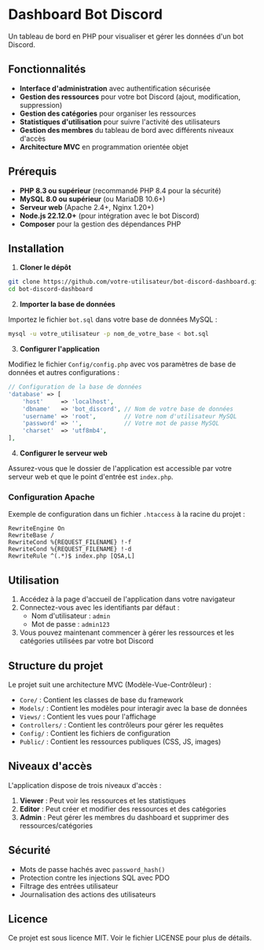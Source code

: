 # Dashboard Bot Discord

Un tableau de bord en PHP pour visualiser et gérer les données d'un bot Discord.

## Fonctionnalités

- **Interface d'administration** avec authentification sécurisée
- **Gestion des ressources** pour votre bot Discord (ajout, modification, suppression)
- **Gestion des catégories** pour organiser les ressources
- **Statistiques d'utilisation** pour suivre l'activité des utilisateurs
- **Gestion des membres** du tableau de bord avec différents niveaux d'accès
- **Architecture MVC** en programmation orientée objet

## Prérequis

- **PHP 8.3 ou supérieur** (recommandé PHP 8.4 pour la sécurité)
- **MySQL 8.0 ou supérieur** (ou MariaDB 10.6+)
- **Serveur web** (Apache 2.4+, Nginx 1.20+)
- **Node.js 22.12.0+** (pour intégration avec le bot Discord)
- **Composer** pour la gestion des dépendances PHP

## Installation

1. **Cloner le dépôt**

```bash
git clone https://github.com/votre-utilisateur/bot-discord-dashboard.git
cd bot-discord-dashboard
```

2. **Importer la base de données**

Importez le fichier `bot.sql` dans votre base de données MySQL :

```bash
mysql -u votre_utilisateur -p nom_de_votre_base < bot.sql
```

3. **Configurer l'application**

Modifiez le fichier `Config/config.php` avec vos paramètres de base de données et autres configurations :

```php
// Configuration de la base de données
'database' => [
    'host'     => 'localhost',
    'dbname'   => 'bot_discord', // Nom de votre base de données
    'username' => 'root',        // Votre nom d'utilisateur MySQL
    'password' => '',            // Votre mot de passe MySQL
    'charset'  => 'utf8mb4',
],
```

4. **Configurer le serveur web**

Assurez-vous que le dossier de l'application est accessible par votre serveur web et que le point d'entrée est `index.php`.

### Configuration Apache

Exemple de configuration dans un fichier `.htaccess` à la racine du projet :

```
RewriteEngine On
RewriteBase /
RewriteCond %{REQUEST_FILENAME} !-f
RewriteCond %{REQUEST_FILENAME} !-d
RewriteRule ^(.*)$ index.php [QSA,L]
```

## Utilisation

1. Accédez à la page d'accueil de l'application dans votre navigateur
2. Connectez-vous avec les identifiants par défaut :
   - Nom d'utilisateur : `admin`
   - Mot de passe : `admin123`
3. Vous pouvez maintenant commencer à gérer les ressources et les catégories utilisées par votre bot Discord

## Structure du projet

Le projet suit une architecture MVC (Modèle-Vue-Contrôleur) :

- `Core/` : Contient les classes de base du framework
- `Models/` : Contient les modèles pour interagir avec la base de données
- `Views/` : Contient les vues pour l'affichage
- `Controllers/` : Contient les contrôleurs pour gérer les requêtes
- `Config/` : Contient les fichiers de configuration
- `Public/` : Contient les ressources publiques (CSS, JS, images)

## Niveaux d'accès

L'application dispose de trois niveaux d'accès :

1. **Viewer** : Peut voir les ressources et les statistiques
2. **Editor** : Peut créer et modifier des ressources et des catégories
3. **Admin** : Peut gérer les membres du dashboard et supprimer des ressources/catégories

## Sécurité

- Mots de passe hachés avec `password_hash()`
- Protection contre les injections SQL avec PDO
- Filtrage des entrées utilisateur
- Journalisation des actions des utilisateurs

## Licence

Ce projet est sous licence MIT. Voir le fichier LICENSE pour plus de détails. 